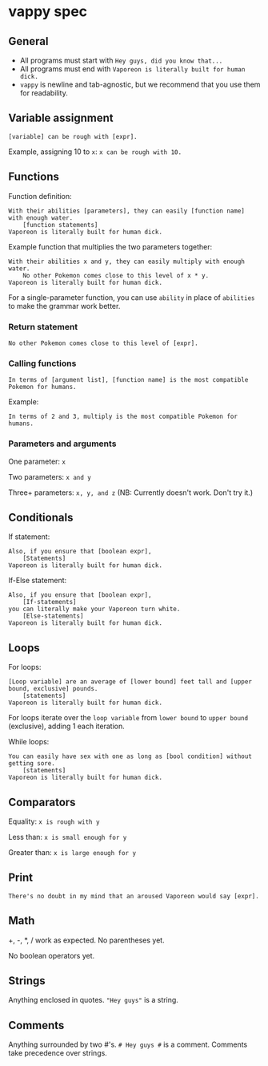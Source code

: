 # vappy spec

## General
- All programs must start with `Hey guys, did you know that...`
- All programs must end with `Vaporeon is literally built for human dick.`
- `vappy` is newline and tab-agnostic, but we recommend that you use them
for readability.

## Variable assignment
`[variable] can be rough with [expr].`

Example, assigning 10 to `x`:
`x can be rough with 10.` 


## Functions
Function definition:
```
With their abilities [parameters], they can easily [function name] with enough water.
    [function statements]
Vaporeon is literally built for human dick.
```

Example function that multiplies the two parameters together:
```
With their abilities x and y, they can easily multiply with enough water.
    No other Pokemon comes close to this level of x * y.
Vaporeon is literally built for human dick.
```

For a single-parameter function, you can use `ability` in place of `abilities`
to make the grammar work better.

### Return statement
`No other Pokemon comes close to this level of [expr].`

### Calling functions
`In terms of [argument list], [function name] is the most compatible Pokemon for humans.`

Example:

`In terms of 2 and 3, multiply is the most compatible Pokemon for humans.`

### Parameters and arguments
One parameter: `x`

Two parameters: `x and y`

Three+ parameters: `x, y, and z` (NB: Currently doesn't work. Don't try it.)

## Conditionals
If statement:
```
Also, if you ensure that [boolean expr],
    [Statements]
Vaporeon is literally built for human dick.
```
If-Else statement:
```
Also, if you ensure that [boolean expr],
    [If-statements]
you can literally make your Vaporeon turn white.
    [Else-statements]
Vaporeon is literally built for human dick.
```

## Loops
For loops:
```
[Loop variable] are an average of [lower bound] feet tall and [upper bound, exclusive] pounds.
    [statements]
Vaporeon is literally built for human dick.
```
For loops iterate over the `loop variable` from `lower bound` to `upper bound` (exclusive),
adding 1 each iteration.

While loops:
```
You can easily have sex with one as long as [bool condition] without getting sore.
    [statements]
Vaporeon is literally built for human dick.
```

## Comparators
Equality: `x is rough with y`

Less than: `x is small enough for y`

Greater than: `x is large enough for y`

## Print
`There's no doubt in my mind that an aroused Vaporeon would say [expr].`

## Math
+, -, *, / work as expected. No parentheses yet.

No boolean operators yet.

## Strings
Anything enclosed in quotes. `"Hey guys"` is a string.

## Comments
Anything surrounded by two #'s. `# Hey guys #` is a comment. Comments take precedence over strings.

